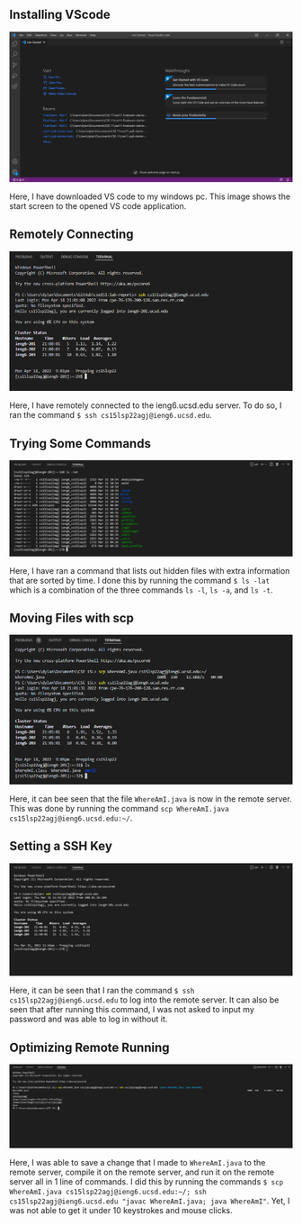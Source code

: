 ## Installing VScode

![Image](Part2.png)

Here, I have downloaded VS code to my windows pc. This image shows the start screen to the opened VS code application.

## Remotely Connecting

![Image](ssh.png)

Here, I have remotely connected to the ieng6.ucsd.edu server. To do so, I ran the command `$ ssh cs15lsp22agj@ieng6.ucsd.edu`.

## Trying Some Commands

![Image](Part4.png)

Here, I have ran a command that lists out hidden files with extra information that are sorted by time. I done this by running the command `$ ls -lat` which is a combination of the three commands `ls -l`, `ls -a`, and `ls -t`.

## Moving Files with scp

![Image](Part5.png)

Here, it can bee seen that the file `WhereAmI.java` is now in the remote server. This was done by running the command `scp WhereAmI.java cs15lsp22agj@ieng6.ucsd.edu:~/`.

## Setting a SSH Key

![Image](Part6.png)

Here, it can be seen that I ran the command `$ ssh cs15lsp22agj@ieng6.ucsd.edu` to log into the remote server. It can also be seen that after running this command, I was not asked to input my password and was able to log in without it.

## Optimizing Remote Running

![Image](Part7.png)

Here, I was able to save a change that I made to `WhereAmI.java` to the remote server, compile it on the remote server, and run it on the remote server all in 1 line of commands. I did this by running the commands `$ scp WhereAmI.java cs15lsp22agj@ieng6.ucsd.edu:~/; ssh cs15lsp22agj@ieng6.ucsd.edu "javac WhereAmI.java; java WhereAmI"`. Yet, I was not able to get it under 10 keystrokes and mouse clicks.